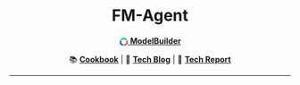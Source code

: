 <h1 align="center">FM-Agent</h1>

<div align="center">

<a href="https://console.bce.baidu.com/qianfan/modelcenter/model/buildIn/list" style="vertical-align:middle;"><img src="docs/images/ACG.png" alt="ModelBuilder" width="16" height="16" style="vertical-align:middle;"/> **ModelBuilder**</a>

📚 **[Cookbook](https://github.com/baidubce/qianfan-models-cookbook)** |
📖 **[Tech Blog](https://baidubce.github.io/Qianfan-VL)** |
📄 **[Tech Report](https://github.com/baidubce/Qianfan-VL/blob/main/docs/qianfan_vl_report_comp.pdf)**

</div>


---
